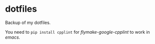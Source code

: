 # dotfiles
Backup of my dotfiles.

You need to `pip install cpplint` for *flymake-google-cpplint* to work in *emacs*.